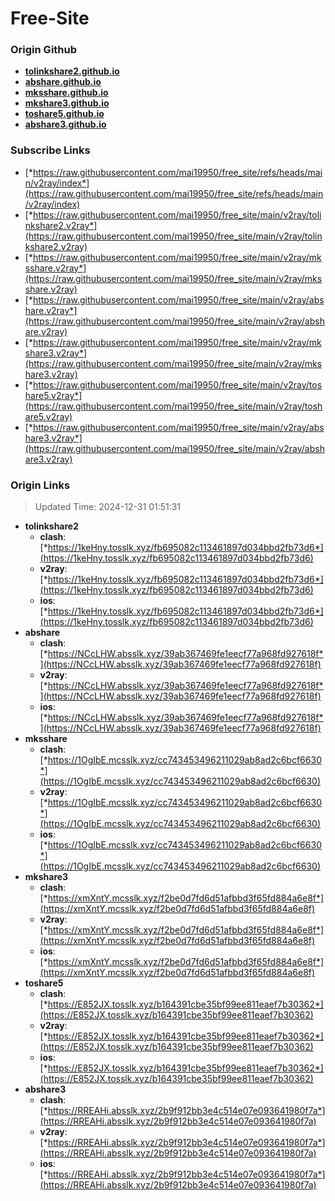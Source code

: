 # Free-Site

### Origin Github

- [**tolinkshare2.github.io**](https://github.com/tolinkshare2/tolinkshare2.github.io)
- [**abshare.github.io**](https://github.com/abshare/abshare.github.io)
- [**mksshare.github.io**](https://github.com/mksshare/mksshare.github.io)
- [**mkshare3.github.io**](https://github.com/mkshare3/mkshare3.github.io)
- [**toshare5.github.io**](https://github.com/toshare5/toshare5.github.io)
- [**abshare3.github.io**](https://github.com/abshare3/abshare3.github.io)

### Subscribe Links

- [*https://raw.githubusercontent.com/mai19950/free_site/refs/heads/main/v2ray/index*](https://raw.githubusercontent.com/mai19950/free_site/refs/heads/main/v2ray/index)
- [*https://raw.githubusercontent.com/mai19950/free_site/main/v2ray/tolinkshare2.v2ray*](https://raw.githubusercontent.com/mai19950/free_site/main/v2ray/tolinkshare2.v2ray)
- [*https://raw.githubusercontent.com/mai19950/free_site/main/v2ray/mksshare.v2ray*](https://raw.githubusercontent.com/mai19950/free_site/main/v2ray/mksshare.v2ray)
- [*https://raw.githubusercontent.com/mai19950/free_site/main/v2ray/abshare.v2ray*](https://raw.githubusercontent.com/mai19950/free_site/main/v2ray/abshare.v2ray)
- [*https://raw.githubusercontent.com/mai19950/free_site/main/v2ray/mkshare3.v2ray*](https://raw.githubusercontent.com/mai19950/free_site/main/v2ray/mkshare3.v2ray)
- [*https://raw.githubusercontent.com/mai19950/free_site/main/v2ray/toshare5.v2ray*](https://raw.githubusercontent.com/mai19950/free_site/main/v2ray/toshare5.v2ray)
- [*https://raw.githubusercontent.com/mai19950/free_site/main/v2ray/abshare3.v2ray*](https://raw.githubusercontent.com/mai19950/free_site/main/v2ray/abshare3.v2ray)

### Origin Links

> Updated Time: 2024-12-31 01:51:31

- **tolinkshare2**
  - **clash**: [*https://1keHny.tosslk.xyz/fb695082c113461897d034bbd2fb73d6*](https://1keHny.tosslk.xyz/fb695082c113461897d034bbd2fb73d6)
  - **v2ray**: [*https://1keHny.tosslk.xyz/fb695082c113461897d034bbd2fb73d6*](https://1keHny.tosslk.xyz/fb695082c113461897d034bbd2fb73d6)
  - **ios**: [*https://1keHny.tosslk.xyz/fb695082c113461897d034bbd2fb73d6*](https://1keHny.tosslk.xyz/fb695082c113461897d034bbd2fb73d6)
- **abshare**
  - **clash**: [*https://NCcLHW.absslk.xyz/39ab367469fe1eecf77a968fd927618f*](https://NCcLHW.absslk.xyz/39ab367469fe1eecf77a968fd927618f)
  - **v2ray**: [*https://NCcLHW.absslk.xyz/39ab367469fe1eecf77a968fd927618f*](https://NCcLHW.absslk.xyz/39ab367469fe1eecf77a968fd927618f)
  - **ios**: [*https://NCcLHW.absslk.xyz/39ab367469fe1eecf77a968fd927618f*](https://NCcLHW.absslk.xyz/39ab367469fe1eecf77a968fd927618f)
- **mksshare**
  - **clash**: [*https://1OgIbE.mcsslk.xyz/cc743453496211029ab8ad2c6bcf6630*](https://1OgIbE.mcsslk.xyz/cc743453496211029ab8ad2c6bcf6630)
  - **v2ray**: [*https://1OgIbE.mcsslk.xyz/cc743453496211029ab8ad2c6bcf6630*](https://1OgIbE.mcsslk.xyz/cc743453496211029ab8ad2c6bcf6630)
  - **ios**: [*https://1OgIbE.mcsslk.xyz/cc743453496211029ab8ad2c6bcf6630*](https://1OgIbE.mcsslk.xyz/cc743453496211029ab8ad2c6bcf6630)
- **mkshare3**
  - **clash**: [*https://xmXntY.mcsslk.xyz/f2be0d7fd6d51afbbd3f65fd884a6e8f*](https://xmXntY.mcsslk.xyz/f2be0d7fd6d51afbbd3f65fd884a6e8f)
  - **v2ray**: [*https://xmXntY.mcsslk.xyz/f2be0d7fd6d51afbbd3f65fd884a6e8f*](https://xmXntY.mcsslk.xyz/f2be0d7fd6d51afbbd3f65fd884a6e8f)
  - **ios**: [*https://xmXntY.mcsslk.xyz/f2be0d7fd6d51afbbd3f65fd884a6e8f*](https://xmXntY.mcsslk.xyz/f2be0d7fd6d51afbbd3f65fd884a6e8f)
- **toshare5**
  - **clash**: [*https://E852JX.tosslk.xyz/b164391cbe35bf99ee811eaef7b30362*](https://E852JX.tosslk.xyz/b164391cbe35bf99ee811eaef7b30362)
  - **v2ray**: [*https://E852JX.tosslk.xyz/b164391cbe35bf99ee811eaef7b30362*](https://E852JX.tosslk.xyz/b164391cbe35bf99ee811eaef7b30362)
  - **ios**: [*https://E852JX.tosslk.xyz/b164391cbe35bf99ee811eaef7b30362*](https://E852JX.tosslk.xyz/b164391cbe35bf99ee811eaef7b30362)
- **abshare3**
  - **clash**: [*https://RREAHi.absslk.xyz/2b9f912bb3e4c514e07e093641980f7a*](https://RREAHi.absslk.xyz/2b9f912bb3e4c514e07e093641980f7a)
  - **v2ray**: [*https://RREAHi.absslk.xyz/2b9f912bb3e4c514e07e093641980f7a*](https://RREAHi.absslk.xyz/2b9f912bb3e4c514e07e093641980f7a)
  - **ios**: [*https://RREAHi.absslk.xyz/2b9f912bb3e4c514e07e093641980f7a*](https://RREAHi.absslk.xyz/2b9f912bb3e4c514e07e093641980f7a)
